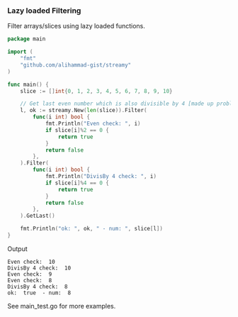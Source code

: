 ### Lazy loaded Filtering

Filter arrays/slices using lazy loaded functions.

```go
package main

import (
	"fmt"
	"github.com/alihammad-gist/streamy"
)

func main() {
	slice := []int{0, 1, 2, 3, 4, 5, 6, 7, 8, 9, 10}

	// Get last even number which is also divisible by 4 [made up problem using 2 filters]
	l, ok := streamy.New(len(slice)).Filter(
		func(i int) bool {
			fmt.Println("Even check: ", i)
			if slice[i]%2 == 0 {
				return true
			}
			return false
		},
	).Filter(
		func(i int) bool {
			fmt.Println("DivisBy 4 check: ", i)
			if slice[i]%4 == 0 {
				return true
			}
			return false
		},
	).GetLast()

	fmt.Println("ok: ", ok, " - num: ", slice[l])
}
```

Output

```
Even check:  10
DivisBy 4 check:  10
Even check:  9
Even check:  8
DivisBy 4 check:  8
ok:  true  - num:  8
```

See main_test.go for more examples.